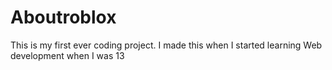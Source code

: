 # Aboutroblox

This is my first ever coding project. I made this when I started learning Web development when I was 13
